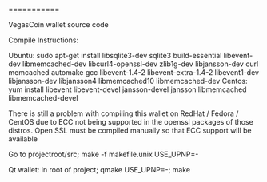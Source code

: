 ===========

VegasCoin wallet source code

Compile Instructions:

Ubuntu: sudo apt-get install libsqlite3-dev sqlite3 build-essential libevent-dev libmemcached-dev libcurl4-openssl-dev zlib1g-dev libjansson-dev curl memcached automake gcc libevent-1.4-2 libevent-extra-1.4-2 libevent1-dev libjansson-dev libjansson4 libmemcached10 libmemcached-dev
Centos: yum install libevent libevent-devel jansson-devel jansson libmemcached libmemcached-devel

There is still a problem with compiling this wallet on RedHat / Fedora / CentOS due to ECC not being supported in the openssl packages of those distros. Open SSL must be compiled manually so that ECC support will be available

Go to projectroot/src; make -f makefile.unix USE_UPNP=-


Qt wallet:
in root of project; qmake USE_UPNP=-; make
